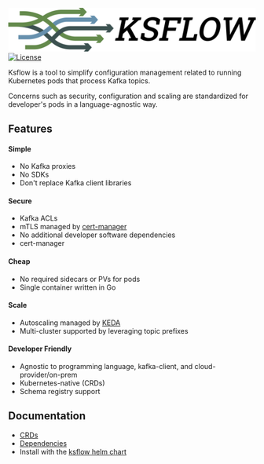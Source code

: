 ![Ksflow](images/ksflow-logo-3800x670-transparent.png)
[![License](https://img.shields.io/badge/License-Apache%202.0-blue.svg)](https://opensource.org/licenses/Apache-2.0)

Ksflow is a tool to simplify configuration management related to running Kubernetes pods that process Kafka topics.

Concerns such as security, configuration and scaling are standardized for developer's pods in a language-agnostic way.

## Features
#### Simple
- No Kafka proxies
- No SDKs
- Don't replace Kafka client libraries
#### Secure
- Kafka ACLs
- mTLS managed by [cert-manager](https://github.com/cert-manager/cert-manager)
- No additional developer software dependencies
- cert-manager
#### Cheap
- No required sidecars or PVs for pods
- Single container written in Go
#### Scale
- Autoscaling managed by [KEDA](https://github.com/kedacore/keda)
- Multi-cluster supported by leveraging topic prefixes
#### Developer Friendly
- Agnostic to programming language, kafka-client, and cloud-provider/on-prem
- Kubernetes-native (CRDs)
- Schema registry support

## Documentation
- [CRDs](./docs/crds.md)
- [Dependencies](./docs/dependencies.md)
- Install with the [ksflow helm chart](https://github.com/ksflow/ksflow-helm/charts/ksflow)
